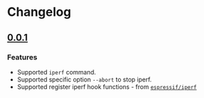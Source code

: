 # Changelog

## [0.0.1](https://github.com/espressif/iperf-cmd/commits/v0.0.1)

### Features

- Supported `iperf` command.
- Supported specific option `--abort` to stop iperf.
- Supported register iperf hook functions - from [`espressif/iperf`]()
